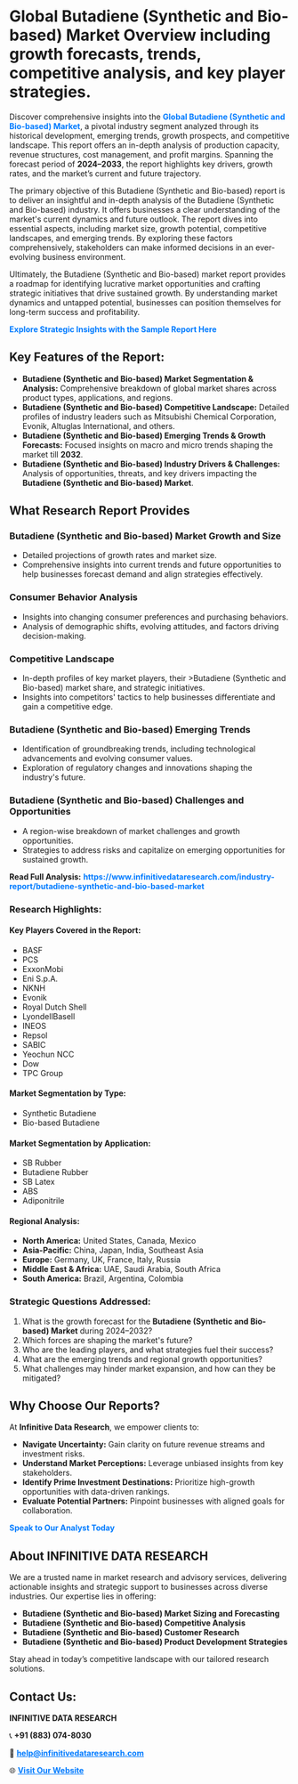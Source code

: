 <h1>Global Butadiene (Synthetic and Bio-based) Market Overview including growth forecasts, trends, competitive analysis, and key player strategies.</h1>
<p>
Discover comprehensive insights into the 
<a href="https://www.infinitivedataresearch.com/industry-report/butadiene-synthetic-and-bio-based-market" rel="dofollow" style="color: #007BFF; text-decoration: none;"><strong>Global Butadiene (Synthetic and Bio-based) Market</strong></a>, a pivotal industry segment analyzed through its historical development, emerging trends, growth prospects, and competitive landscape. This report offers an in-depth analysis of production capacity, revenue structures, cost management, and profit margins. Spanning the forecast period of <strong>2024–2033</strong>, the report highlights key drivers, growth rates, and the market’s current and future trajectory.
</p>
<p>
The primary objective of this Butadiene (Synthetic and Bio-based) report is to deliver an insightful and in-depth analysis of the Butadiene (Synthetic and Bio-based) industry. It offers businesses a clear understanding of the market's current dynamics and future outlook. The report dives into essential aspects, including market size, growth potential, competitive landscapes, and emerging trends. By exploring these factors comprehensively, stakeholders can make informed decisions in an ever-evolving business environment.
</p>
<p>
Ultimately, the Butadiene (Synthetic and Bio-based) market report provides a roadmap for identifying lucrative market opportunities and crafting strategic initiatives that drive sustained growth. By understanding market dynamics and untapped potential, businesses can position themselves for long-term success and profitability.
</p>
<p>
<a href="https://www.infinitivedataresearch.com/request-sample/reportId=106098" style="color: #007BFF; text-decoration: none;"><strong>Explore Strategic Insights with the Sample Report Here</strong></a>
</p>

<h2>Key Features of the Report:</h2>
<ul>
<li><strong>Butadiene (Synthetic and Bio-based) Market Segmentation & Analysis:</strong> Comprehensive breakdown of global market shares across product types, applications, and regions.</li>
<li><strong>Butadiene (Synthetic and Bio-based) Competitive Landscape:</strong> Detailed profiles of industry leaders such as Mitsubishi Chemical Corporation, Evonik, Altuglas International, and others.</li>
<li><strong>Butadiene (Synthetic and Bio-based) Emerging Trends & Growth Forecasts:</strong> Focused insights on macro and micro trends shaping the market till <strong>2032</strong>.</li>
<li><strong>Butadiene (Synthetic and Bio-based) Industry Drivers & Challenges:</strong> Analysis of opportunities, threats, and key drivers impacting the <strong>Butadiene (Synthetic and Bio-based) Market</strong>.</li>
</ul>

<h2>What Research Report Provides</h2>
<h3>Butadiene (Synthetic and Bio-based) Market Growth and Size</h3>
<ul>
<li>Detailed projections of growth rates and market size.</li>
<li>Comprehensive insights into current trends and future opportunities to help businesses forecast demand and align strategies effectively.</li>
</ul>

<h3>Consumer Behavior Analysis</h3>
<ul>
<li>Insights into changing consumer preferences and purchasing behaviors.</li>
<li>Analysis of demographic shifts, evolving attitudes, and factors driving decision-making.</li>
</ul>

<h3>Competitive Landscape</h3>
<ul>
<li>In-depth profiles of key market players, their >Butadiene (Synthetic and Bio-based) market share, and strategic initiatives.</li>
<li>Insights into competitors' tactics to help businesses differentiate and gain a competitive edge.</li>
</ul>

<h3>Butadiene (Synthetic and Bio-based) Emerging Trends</h3>
<ul>
<li>Identification of groundbreaking trends, including technological advancements and evolving consumer values.</li>
<li>Exploration of regulatory changes and innovations shaping the industry's future.</li>
</ul>

<h3>Butadiene (Synthetic and Bio-based) Challenges and Opportunities</h3>
<ul>
<li>A region-wise breakdown of market challenges and growth opportunities.</li>
<li>Strategies to address risks and capitalize on emerging opportunities for sustained growth.</li>
</ul>
<p><strong>Read Full Analysis:</strong> <a href="https://www.infinitivedataresearch.com/industry-report/butadiene-synthetic-and-bio-based-market" rel="dofollow" style="color: #007BFF; text-decoration: none;"><strong>https://www.infinitivedataresearch.com/industry-report/butadiene-synthetic-and-bio-based-market</strong></a></p>
<h3>Research Highlights:</h3>
<h4>Key Players Covered in the Report:</h4>
<ul><li>BASF</li><li>PCS</li><li>ExxonMobi</li><li>Eni S.p.A.</li><li>NKNH</li><li>Evonik</li><li>Royal Dutch Shell</li><li>LyondellBasell</li><li>INEOS</li><li>Repsol</li><li>SABIC</li><li>Yeochun NCC</li><li>Dow</li><li>TPC Group</li></ul>
<h4>Market Segmentation by Type:</h4>
<ul><li>Synthetic Butadiene</li><li>Bio-based Butadiene</li></ul>
<h4>Market Segmentation by Application:</h4>
<ul><li>SB Rubber</li><li>Butadiene Rubber</li><li>SB Latex</li><li>ABS</li><li>Adiponitrile</li></ul>

<h4>Regional Analysis:</h4>
<ul>
<li><strong>North America:</strong> United States, Canada, Mexico</li>
<li><strong>Asia-Pacific:</strong> China, Japan, India, Southeast Asia</li>
<li><strong>Europe:</strong> Germany, UK, France, Italy, Russia</li>
<li><strong>Middle East & Africa:</strong> UAE, Saudi Arabia, South Africa</li>
<li><strong>South America:</strong> Brazil, Argentina, Colombia</li>
</ul>

<h3>Strategic Questions Addressed:</h3>
<ol>
<li>What is the growth forecast for the <strong>Butadiene (Synthetic and Bio-based) Market</strong> during 2024–2032?</li>
<li>Which forces are shaping the market's future?</li>
<li>Who are the leading players, and what strategies fuel their success?</li>
<li>What are the emerging trends and regional growth opportunities?</li>
<li>What challenges may hinder market expansion, and how can they be mitigated?</li>
</ol>

<h2>Why Choose Our Reports?</h2>
<p>At <strong>Infinitive Data Research</strong>, we empower clients to:</p>
<ul>
<li><strong>Navigate Uncertainty:</strong> Gain clarity on future revenue streams and investment risks.</li>
<li><strong>Understand Market Perceptions:</strong> Leverage unbiased insights from key stakeholders.</li>
<li><strong>Identify Prime Investment Destinations:</strong> Prioritize high-growth opportunities with data-driven rankings.</li>
<li><strong>Evaluate Potential Partners:</strong> Pinpoint businesses with aligned goals for collaboration.</li>
</ul>
<p><a href="https://www.infinitivedataresearch.com/industry-report/butadiene-synthetic-and-bio-based-market" rel="dofollow" style="color: #007BFF; text-decoration: none;"><strong>Speak to Our Analyst Today</strong></a></p>

<h2>About INFINITIVE DATA RESEARCH</h2>
<p>We are a trusted name in market research and advisory services, delivering actionable insights and strategic support to businesses across diverse industries. Our expertise lies in offering:</p>
<ul>
<li><strong>Butadiene (Synthetic and Bio-based) Market Sizing and Forecasting</strong></li>
<li><strong>Butadiene (Synthetic and Bio-based) Competitive Analysis</strong></li>
<li><strong>Butadiene (Synthetic and Bio-based) Customer Research</strong></li>
<li><strong>Butadiene (Synthetic and Bio-based) Product Development Strategies</strong></li>
</ul>
<p>Stay ahead in today’s competitive landscape with our tailored research solutions.</p>

<h2>Contact Us:</h2>
<p><strong>INFINITIVE DATA RESEARCH</strong></p>
<p>📞 <strong>+91 (883) 074-8030</strong></p>
<p>📧 <strong><a href="mailto:help@infinitivedataresearch.com" style="color: #007BFF;">help@infinitivedataresearch.com</a></strong></p>
<p>🌐 <strong><a href="https://www.infinitivedataresearch.com" rel="dofollow" style="color: #007BFF;">Visit Our Website</a></strong></p>